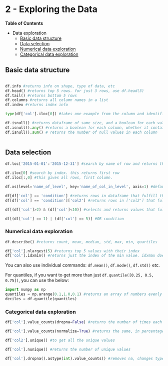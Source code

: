 
# 2 - Exploring the Data

__Table of Contents__
 * Data exploration
    - [Basic data structure](#structure)
    - [Data selection](#selection)
    - [Numerical data exploration](#numerical)
    - [Categorical data exploration](#categorical)

<a id="structure"></a> 
## Basic data structure

```python

df.info #returns info on shape, type of data, etc
df.head() #returns top 5 rows. for just 3 rows, use df.head(3)
df.tail() #returns bottom 5 rows
df.columns #returns all column names in a list
df.index #returns index info

type(df['col'].iloc[0]) #takes one example from the column and identifies type of object in the column

df.isnull() #returns dataframe of same size, and a boolean for each value whether it is null or not
df.isnull().any() #returns a boolean for each column, whether it contains any null values or not
df.isnull().sum() # returns the number of null values in each column



```
<a id="selection"></a> 
## Data selection

```python
df.loc['2015-01-01':'2015-12-31'] #search by name of row and returns the corresponding rows. this example searches by datetime

df.iloc[0] #search by index. this returns first row
df.iloc[:,0] #this gives all rows, first column.

df.xs(level='name_of_level', key='name_of_col_in_level', axis=1) #default gets row in a multilevel dataframe. adding axis=1 takes column instead.

df[df['col'] == 'condition'] #returns rows in dataframe that fulfill the condition in 'col'
df[df['col'] == 'condition']['col2'] #returns rows in ['col2'] that fulfill the condition in 'col'

df[(df['col']>2) & (df['col']<10)] #selects and returns values that fulfill conditions - use & for multiple conditions and () each condition

df[(df['col'] == 1) | (df['col'] == 5)] #OR condition

```

<a id="numerical"></a> 
### Numerical data exploration

```python
df.describe() #returns count, mean, median, std, max, min, quartiles

df['col'].nlargest(5) #returns top 5 values with their index
df['col'].idxmin() #returns just the index of the min value. idxmax does same for max

```
You can also use individual commands: `df.mean()`, `df.mode()`, `df.std()` etc.

For quantiles, if you want to get more than just `df.quantile([0.25, 0.5, 0.75])`, you can use the below:

```python
import numpy as np
quantiles = np.arange(0.1,1.0,0.1) #returns an array of numbers evenly spaced at a distance of 0.1, from 0.1 to 1.0
deciles = df.quantile(quantiles)

```

<a id="categorical"></a> 
### Categorical data exploration

```python
df['col'].value_counts(dropna=False) #returns the number of times each unique value occurs. for just top 5, use df['col'].value_counts().head()

df['col'].value_counts(normalize=True) #returns the same, in percentage

df['col2'].unique() #to get all the unique values

df['col'].nunique() #returns the number of unique values

df['col'].dropna().astype(int).value_counts() #removes na, changes type from float to integers, and returns the counts.

```

